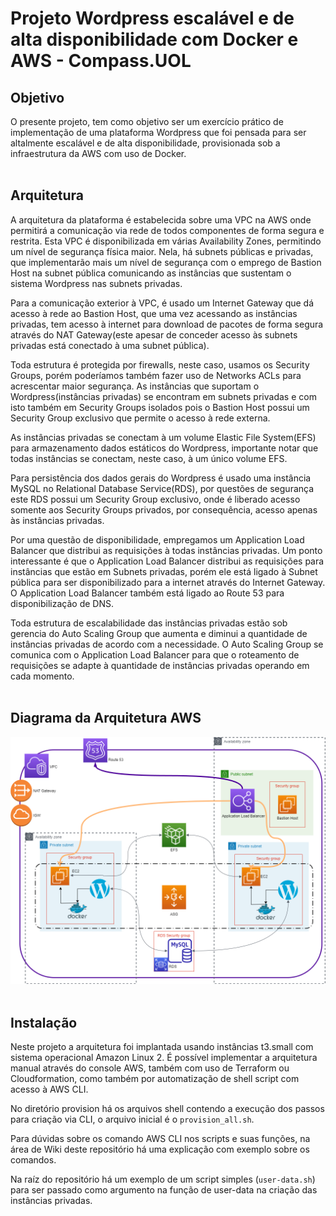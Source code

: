 # **Projeto Wordpress escalável e de alta disponibilidade com Docker e AWS - Compass.UOL**

## **Objetivo** <br>
O presente projeto, tem como objetivo ser um exercício prático de implementação de uma plataforma Wordpress que foi pensada para ser altalmente escalável e de alta disponibilidade, provisionada sob a infraestrutura da AWS com uso de Docker.
<br><br>
## **Arquitetura** <br>

A arquitetura da plataforma é estabelecida sobre uma VPC na AWS onde permitirá a comunicação via rede de todos componentes de forma segura e restrita. Esta VPC é disponibilizada em várias Availability Zones, permitindo um nível de segurança física maior. Nela, há subnets públicas e privadas, que implementarão mais um nível de segurança com o emprego de Bastion Host na subnet pública comunicando as instâncias que sustentam o sistema Wordpress nas subnets privadas.

Para a comunicação exterior à VPC, é usado um Internet Gateway que dá acesso à rede ao Bastion Host, que uma vez acessando as instâncias privadas, tem acesso à internet para download de pacotes de forma segura através do NAT Gateway(este apesar de conceder acesso às subnets privadas está conectado à uma subnet pública).

Toda estrutura é protegida por firewalls, neste caso, usamos os Security Groups, porém poderíamos também fazer uso de Networks ACLs para acrescentar maior segurança. As instâncias que suportam o Wordpress(instâncias privadas) se encontram em subnets privadas e com isto também em Security Groups isolados pois o Bastion Host possui um Security Group exclusivo que permite o acesso à rede externa.

As instâncias privadas se conectam à um volume Elastic File System(EFS) para armazenamento dados estáticos do Wordpress, importante notar que todas instâncias se conectam, neste caso, à um único volume EFS.

Para persistência dos dados gerais do Wordpress é usado uma instância MySQL no Relational Database Service(RDS), por questões de segurança este RDS possui um Security Group exclusivo, onde é liberado acesso somente aos Security Groups privados, por consequência, acesso apenas às instâncias privadas.

Por uma questão de disponibilidade, empregamos um Application Load Balancer que distribui as requisições à todas instâncias privadas. Um ponto interessante é que o Application Load Balancer distribui as requisições para instâncias que estão em Subnets privadas, porém ele está ligado à Subnet pública para ser disponibilizado para a internet através do Internet Gateway. O Application Load Balancer também está ligado ao Route 53 para disponibilização de DNS.

Toda estrutura de escalabilidade das instâncias privadas estão sob gerencia do Auto Scaling Group que aumenta e diminui a quantidade de instâncias privadas de acordo com a necessidade. O Auto Scaling Group se comunica com o Application Load Balancer para que o roteamento de requisições se adapte à quantidade de instâncias privadas operando em cada momento. <br><br>


## **Diagrama da Arquitetura AWS**<br>

![Diagrama da arquitetura](static/diagram.png)
<br><br>
## **Instalação**

Neste projeto a arquitetura foi implantada usando instâncias t3.small com sistema operacional Amazon Linux 2. É possível implementar a arquitetura manual através do console AWS, também com uso de Terraform ou Cloudformation, como também por automatização de shell script com acesso à AWS CLI.

No diretório provision há os arquivos shell contendo a execução dos passos para criação via CLI, o arquivo inicial é o ```provision_all.sh```.

Para dúvidas sobre os comando AWS CLI nos scripts e suas funções, na área de Wiki deste repositório há uma explicação com exemplo sobre os comandos.

Na raíz do repositório há um exemplo de um script simples (`user-data.sh`) para ser passado como argumento na função de user-data na criação das instâncias privadas.
